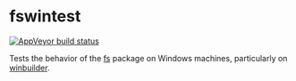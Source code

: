 # fswintest

[![AppVeyor build status](https://ci.appveyor.com/api/projects/status/github/jdblischak/fswintest?branch=master&svg=true)](https://ci.appveyor.com/project/jdblischak/fswintest)

Tests the behavior of the [fs][] package on Windows machines, particularly on
[winbuilder][].

[fs]: https://cran.r-project.org/package=fs
[winbuilder]: https://win-builder.r-project.org/
